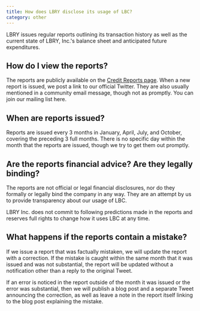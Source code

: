 ```yaml
---
title: How does LBRY disclose its usage of LBC?
category: other
---
```


LBRY issues regular reports outlining its transaction history as well as the current state of LBRY, Inc.'s balance sheet and anticipated future expenditures.

## How do I view the reports?

The reports are publicly available on the [Credit Reports page](https://lbry.com/credit-reports). When a new report is issued, we post a link to our official Twitter. They are also usually mentioned in a community email message, though not as promptly. You can join our mailing list here.

## When are reports issued?

Reports are issued every 3 months in January, April, July, and October, covering the preceding 3 full months. There is no specific day within the month that the reports are issued, though we try to get them out promptly.

## Are the reports financial advice? Are they legally binding?
The reports are not official or legal financial disclosures, nor do they formally or legally bind the company in any way. They are an attempt by us to provide transparency about our usage of LBC.

LBRY Inc. does not commit to following predictions made in the reports and reserves full rights to change how it uses LBC at any time.

## What happens if the reports contain a mistake?
If we issue a report that was factually mistaken, we will update the report with a correction. If the mistake is caught within the same month that it was issued and was not substantial, the report will be updated without a notification other than a reply to the original Tweet.

If an error is noticed in the report outside of the month it was issued or the error was substantial, then we will publish a blog post and a separate Tweet announcing the correction, as well as leave a note in the report itself linking to the blog post explaining the mistake.
